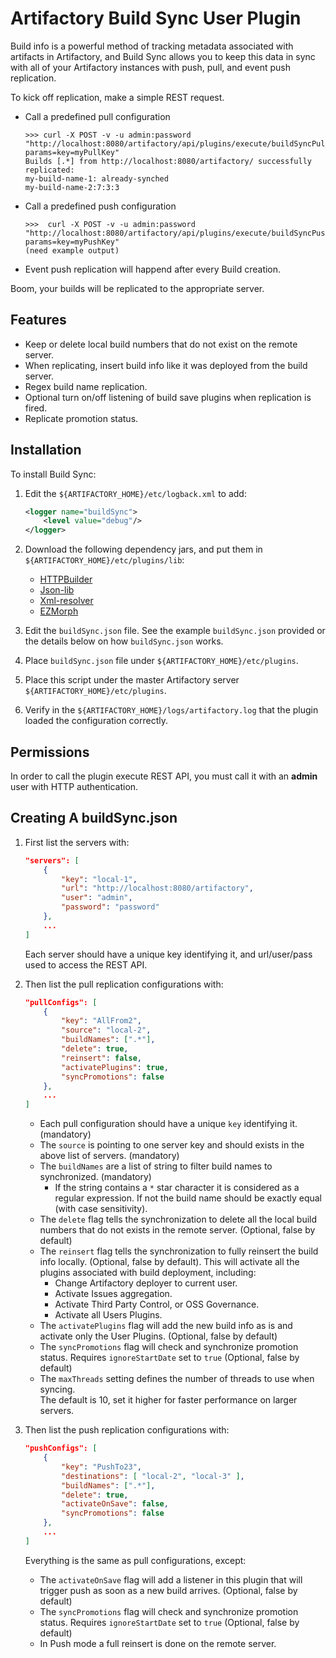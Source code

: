 Artifactory Build Sync User Plugin
==================================

Build info is a powerful method of tracking metadata associated with artifacts
in Artifactory, and Build Sync allows you to keep this data in sync with all of
your Artifactory instances with push, pull, and event push replication.

To kick off replication, make a simple REST request.

- Call a predefined pull configuration

  ```
  >>> curl -X POST -v -u admin:password "http://localhost:8080/artifactory/api/plugins/execute/buildSyncPullConfig?params=key=myPullKey"
  Builds [.*] from http://localhost:8080/artifactory/ successfully replicated:
  my-build-name-1: already-synched
  my-build-name-2:7:3:3
  ```

- Call a predefined push configuration

  ```
  >>>  curl -X POST -v -u admin:password "http://localhost:8080/artifactory/api/plugins/execute/buildSyncPushConfig?params=key=myPushKey"
  (need example output)
  ```

- Event push replication will happend after every Build creation.

Boom, your builds will be replicated to the appropriate server.

Features
--------

- Keep or delete local build numbers that do not exist on the remote server.
- When replicating, insert build info like it was deployed from the build
  server.
- Regex build name replication.
- Optional turn on/off listening of build save plugins when replication is
  fired.
- Replicate promotion status.

Installation
------------

To install Build Sync:

1. Edit the `${ARTIFACTORY_HOME}/etc/logback.xml` to add:

   ```xml
   <logger name="buildSync">
       <level value="debug"/>
   </logger>
   ```

2. Download the following dependency jars, and put them in
   `${ARTIFACTORY_HOME}/etc/plugins/lib`:
   * [HTTPBuilder](https://bintray.com/bintray/jcenter/org.codehaus.groovy.modules.http-builder%3Ahttp-builder/_latestVersion)
   * [Json-lib](https://bintray.com/bintray/jcenter/net.sf.json-lib%3Ajson-lib/_latestVersion)
   * [Xml-resolver](https://bintray.com/bintray/jcenter/xml-resolver%3Axml-resolver/_latestVersion)
   * [EZMorph](https://bintray.com/bintray/jcenter/net.sf.ezmorph%3Aezmorph/_latestVersion)
3. Edit the `buildSync.json` file. See the example `buildSync.json` provided or
   the details below on how `buildSync.json` works.
4. Place `buildSync.json` file under `${ARTIFACTORY_HOME}/etc/plugins`.
5. Place this script under the master Artifactory server
   `${ARTIFACTORY_HOME}/etc/plugins`.
6. Verify in the `${ARTIFACTORY_HOME}/logs/artifactory.log` that the plugin
   loaded the configuration correctly.

Permissions
-----------

In order to call the plugin execute REST API, you must call it with an **admin**
user with HTTP authentication.

Creating A buildSync.json
-------------------------

1. First list the servers with:

   ```json
   "servers": [
       {
           "key": "local-1",
           "url": "http://localhost:8080/artifactory",
           "user": "admin",
           "password": "password"
       },
       ...
   ]
   ```

   Each server should have a unique key identifying it, and url/user/pass used
   to access the REST API.

2. Then list the pull replication configurations with:

   ```json
   "pullConfigs": [
       {
           "key": "AllFrom2",
           "source": "local-2",
           "buildNames": [".*"],
           "delete": true,
           "reinsert": false,
           "activatePlugins": true,
           "syncPromotions": false
       },
       ...
   ]
   ```

   - Each pull configuration should have a unique `key` identifying it.
     (mandatory)
   - The `source` is pointing to one server key and should exists in the above
     list of servers. (mandatory)
   - The `buildNames` are a list of string to filter build names to
     synchronized. (mandatory)
     - If the string contains a `*` star character it is considered as a regular
       expression. If not the build name should be exactly equal (with case
       sensitivity).
   - The `delete` flag tells the synchronization to delete all the local build
     numbers that do not exists in the remote server. (Optional, false by
     default)
   - The `reinsert` flag tells the synchronization to fully reinsert the build
     info locally. (Optional, false by default). This will activate all the
     plugins associated with build deployment, including:
     - Change Artifactory deployer to current user.
     - Activate Issues aggregation.
     - Activate Third Party Control, or OSS Governance.
     - Activate all Users Plugins.
   - The `activatePlugins` flag will add the new build info as is and activate
     only the User Plugins. (Optional, false by default)
   - The `syncPromotions` flag will check and synchronize promotion status. Requires `ignoreStartDate` set to `true`  (Optional, false by default)
   - The `maxThreads` setting defines the number of threads to use when syncing.  
     The default is 10, set it higher for faster performance on larger servers.

3. Then list the push replication configurations with:

   ```json
   "pushConfigs": [
       {
           "key": "PushTo23",
           "destinations": [ "local-2", "local-3" ],
           "buildNames": [".*"],
           "delete": true,
           "activateOnSave": false,
           "syncPromotions": false
       },
       ...
   ]
   ```

   Everything is the same as pull configurations, except:
   - The `activateOnSave` flag will add a listener in this plugin that will
     trigger push as soon as a new build arrives. (Optional, false by default)
   - The `syncPromotions` flag will check and synchronize promotion status. Requires `ignoreStartDate` set to `true`  (Optional, false by default)
   - In Push mode a full reinsert is done on the remote server.
